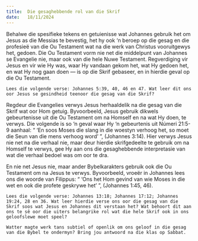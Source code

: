 ```yaml
---
title:  Die gesaghebbende rol van die Skrif
date:   18/11/2024
---
```


Behalwe die spesifieke tekens en getuienisse wat Johannes gebruik het om Jesus as die Messias te bevestig, het hy ook ‘n beroep op die gesag en die profesieë van die Ou Testament wat na die werk van Christus vooruitgewys het, gedoen. Die Ou Testament vorm nie net die middelpunt van Johannes se Evangelie nie, maar ook van die hele Nuwe Testament. Regverdiging vir Jesus en vir wie Hy was, waar Hy vandaan gekom het, wat Hy gedoen het, en wat Hy nog gaan doen — is op die Skrif gebaseer, en in hierdie geval op die Ou Testament.

`Lees die volgende verse: Johannes 5:39, 40, 46 en 47. Wat leer dit ons oor Jesus se gesindheid teenoor die gesag van die Skrif?`

Regdeur die Evangelies verwys Jesus herhaaldelik na die gesag van die Skrif wat oor Hom getuig. Byvoorbeeld, Jesus gebruik dikwels gebeurtenisse uit die Ou Testament om na Homself en na wat Hy doen, te verwys. Die volgende is so ‘n geval waar Hy ‘n gebeurtenis uit Númeri 21:5-9 aanhaal: “ ‘En soos Moses die slang in die woestyn verhoog het, so moet die Seun van die mens verhoog word’ ”, (Johannes 3:14). Hier verwys Jesus nie net na die verhaal nie, maar deur hierdie skrifgedeelte te gebruik om na Homself te verwys, gee Hy aan ons die gesaghebbende interpretasie van wat die verhaal bedoel was om oor te dra.

En nie net Jesus nie, maar ander Bybelkarakters gebruik ook die Ou Testament om na Jesus te verwys. Byvoorbeeld, vroeër in Johannes lees ons die woorde van Filippus: “ ‘Ons het Hom gevind van wie Moses in die wet en ook die profete geskrywe het’ ”, (Johannes 1:45, 46).

`Lees die volgende verse: Johannes 13:18; Johannes 17:12; Johannes 19:24, 28 en 36. Wat leer hierdie verse ons oor die gesag van die Skrif soos wat Jesus en Johannes dit verstaan het? Wat behoort dit aan ons te sê oor die uiters belangrike rol wat die hele Skrif ook in ons geloofslewe moet speel?`

`Watter magte werk tans subtiel of openlik om ons geloof in die gesag van die Bybel te ondermyn? Bring jou antwoord na die klas op Sabbat.`